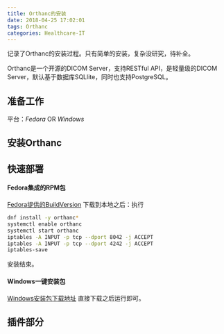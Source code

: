 ```yaml
---
title: Orthanc的安装
date: 2018-04-25 17:02:01
tags: Orthanc
categories: Healthcare-IT
---
```


记录了Orthanc的安装过程。只有简单的安装，复杂没研究，待补全。  

<!-- more-->

Orthanc是一个开源的DICOM Server，支持RESTful API，是轻量级的DICOM Server，默认基于数据库SQLlite，同时也支持PostgreSQL。

## 准备工作
  平台：*Fedora* OR *Windows*  

## 安装Orthanc

## 快速部署
#### Fedora集成的RPM包  
[Fedora提供的BuildVersion](https://koji.fedoraproject.org/koji/rpminfo?rpmID=11215099)
下载到本地之后：执行  
```bash
dnf install -y orthanc*
systemctl enable orthanc
systemctl start orthanc
iptables -A INPUT -p tcp --dport 8042 -j ACCEPT
iptables -A INPUT -p tcp --dport 4242 -j ACCEPT
iptables-save
```
安装结束。  

#### Windows一键安装包
[Windows安装包下载地址](https://www.orthanc-server.com/download-windows.php)
直接下载之后运行即可。


## 插件部分
